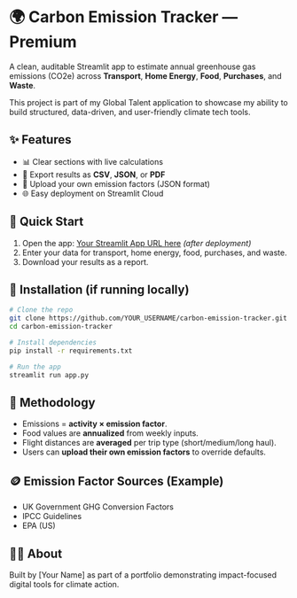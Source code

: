 # 🌍 Carbon Emission Tracker — Premium

A clean, auditable Streamlit app to estimate annual greenhouse gas emissions (CO2e) across **Transport**, **Home Energy**, **Food**, **Purchases**, and **Waste**.

This project is part of my Global Talent application to showcase my ability to build structured, data-driven, and user-friendly climate tech tools.

## ✨ Features
- 📊 Clear sections with live calculations  
- 🧾 Export results as **CSV**, **JSON**, or **PDF**  
- 🧮 Upload your own emission factors (JSON format)  
- 🌐 Easy deployment on Streamlit Cloud

## 🚀 Quick Start
1. Open the app: [Your Streamlit App URL here](#) *(after deployment)*  
2. Enter your data for transport, home energy, food, purchases, and waste.  
3. Download your results as a report.

## 🧰 Installation (if running locally)
```bash
# Clone the repo
git clone https://github.com/YOUR_USERNAME/carbon-emission-tracker.git
cd carbon-emission-tracker

# Install dependencies
pip install -r requirements.txt

# Run the app
streamlit run app.py
```

## 📝 Methodology
- Emissions = **activity × emission factor**.
- Food values are **annualized** from weekly inputs.
- Flight distances are **averaged** per trip type (short/medium/long haul).
- Users can **upload their own emission factors** to override defaults.

## 🪙 Emission Factor Sources (Example)
- UK Government GHG Conversion Factors
- IPCC Guidelines
- EPA (US)

## 🧑‍💻 About
Built by [Your Name] as part of a portfolio demonstrating impact-focused digital tools for climate action.
